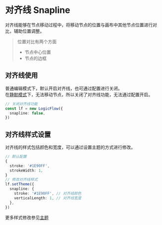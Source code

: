 # 对齐线 Snapline


对齐线能够在节点移动过程中，将移动节点的位置与画布中其他节点位置进行对比，辅助位置调整。 
> 位置对比有两个方面
> - 节点中心位置
> - 节点的边框

## 对齐线使用
普通编辑模式下，默认开启对齐线，也可通过配置进行关闭。  
在[静默模式](/guide/basic/silent-mode.html)下，无法移动节点，所以关闭了对齐线功能，无法通过配置开启。

```ts
// 关闭对齐线功能
const lf = new LogicFlow({
  snapline: false,
})
```

## 对齐线样式设置

对齐线的样式包括颜色和宽度，可以通过设置主题的方式进行修改。
```ts
// 默认配置
{
  stroke: '#1E90FF',
  strokeWidth: 1,
}
// 修改对齐线样式
lf.setTheme({
  snapline: {
    stroke: '#1E90FF', // 对齐线颜色
    verticalLength: 1, // 对齐线宽度
  },
})
```

<example :height="400" ></example>

更多样式修改参见[主题](/guide/advance/theme.html)
